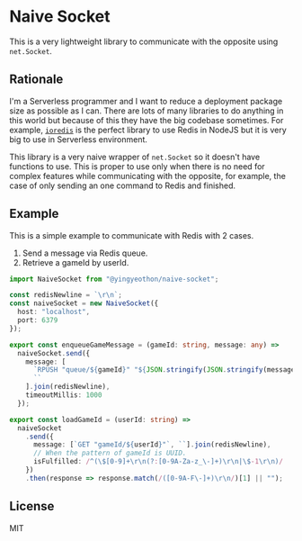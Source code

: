 # Naive Socket

This is a very lightweight library to communicate with the opposite using `net.Socket`.

## Rationale

I'm a Serverless programmer and I want to reduce a deployment package size as possible as I can. There are lots of many libraries to do anything in this world but because of this they have the big codebase sometimes. For example, [`ioredis`](https://github.com/luin/ioredis) is the perfect library to use Redis in NodeJS but it is very big to use in Serverless environment.

This library is a very naive wrapper of `net.Socket` so it doesn't have functions to use. This is proper to use only when there is no need for complex features while communicating with the opposite, for example, the case of only sending an one command to Redis and finished.

## Example

This is a simple example to communicate with Redis with 2 cases.

1. Send a message via Redis queue.
2. Retrieve a gameId by userId.

```typescript
import NaiveSocket from "@yingyeothon/naive-socket";

const redisNewline = `\r\n`;
const naiveSocket = new NaiveSocket({
  host: "localhost",
  port: 6379
});

export const enqueueGameMessage = (gameId: string, message: any) =>
  naiveSocket.send({
    message: [
      `RPUSH "queue/${gameId}" "${JSON.stringify(JSON.stringify(message))}"`,
      ``
    ].join(redisNewline),
    timeoutMillis: 1000
  });

export const loadGameId = (userId: string) =>
  naiveSocket
    .send({
      message: [`GET "gameId/${userId}"`, ``].join(redisNewline),
      // When the pattern of gameId is UUID.
      isFulfilled: /^(\$[0-9]+\r\n(?:[0-9A-Za-z_\-]+)\r\n|\$-1\r\n)/
    })
    .then(response => response.match(/([0-9A-F\-]+)\r\n/)[1] || "");
```

## License

MIT
